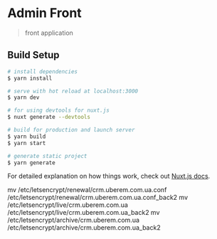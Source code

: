 # Admin Front

> front application

## Build Setup

``` bash
# install dependencies
$ yarn install

# serve with hot reload at localhost:3000
$ yarn dev

# for using devtools for nuxt.js
$ nuxt generate --devtools

# build for production and launch server
$ yarn build
$ yarn start

# generate static project
$ yarn generate
```

For detailed explanation on how things work, check out [Nuxt.js docs](https://nuxtjs.org).

mv  /etc/letsencrypt/renewal/crm.uberem.com.ua.conf /etc/letsencrypt/renewal/crm.uberem.com.ua.conf_back2
mv  /etc/letsencrypt/live/crm.uberem.com.ua /etc/letsencrypt/live/crm.uberem.com.ua_back2
mv  /etc/letsencrypt/archive/crm.uberem.com.ua /etc/letsencrypt/archive/crm.uberem.com.ua_back2

